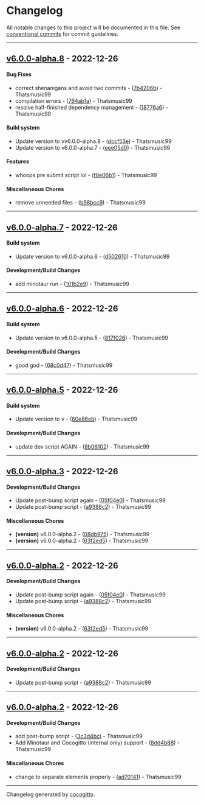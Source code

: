 # Changelog
All notable changes to this project will be documented in this file. See [conventional commits](https://www.conventionalcommits.org/) for commit guidelines.

- - -
## [v6.0.0-alpha.8](https://github.com/Thatsmusic99/AT-Rewritten/compare/v6.0.0-alpha.7..v6.0.0-alpha.8) - 2022-12-26
#### Bug Fixes
- correct shenanigans and avoid two commits - ([7b4206b](https://github.com/Thatsmusic99/AT-Rewritten/commit/7b4206b78f6c26a31519215c90fa9800f34b1d02)) - Thatsmusic99
- compilation errors - ([764ab1a](https://github.com/Thatsmusic99/AT-Rewritten/commit/764ab1a18d878783eed7650a315e3434c30bd791)) - Thatsmusic99
- resolve half-finished dependency management - ([18776a6](https://github.com/Thatsmusic99/AT-Rewritten/commit/18776a600704e3083d197f30fda3d4054d608530)) - Thatsmusic99
#### Build system
- Update version to vv6.0.0-alpha.8 - ([dccf53e](https://github.com/Thatsmusic99/AT-Rewritten/commit/dccf53ee9d527c0edf4aa4cc80320e0ca1ef62f9)) - Thatsmusic99
- Update version to v6.0.0-alpha.7 - ([eee05d0](https://github.com/Thatsmusic99/AT-Rewritten/commit/eee05d04f279afce35c48650bdc61261d1a93a5f)) - Thatsmusic99
#### Features
- whoops pre submit script lol - ([f8e06b1](https://github.com/Thatsmusic99/AT-Rewritten/commit/f8e06b185420f6268fe8960f9d28b4429c310aa4)) - Thatsmusic99
#### Miscellaneous Chores
- remove unneeded files - ([b98bcc9](https://github.com/Thatsmusic99/AT-Rewritten/commit/b98bcc9ec5763b356cac03be339c85f85b0faa06)) - Thatsmusic99

- - -

## [v6.0.0-alpha.7](https://github.com/Thatsmusic99/AT-Rewritten/compare/v6.0.0-alpha.6..v6.0.0-alpha.7) - 2022-12-26
#### Build system
- Update version to v6.0.0-alpha.6 - ([d502610](https://github.com/Thatsmusic99/AT-Rewritten/commit/d50261076ea3c49009f69b166a0cb3f3f73ff826)) - Thatsmusic99
#### Development/Build Changes
- add minotaur run - ([101b2e9](https://github.com/Thatsmusic99/AT-Rewritten/commit/101b2e98d8f5d0ff136f85b196ad29854edbc00e)) - Thatsmusic99

- - -

## [v6.0.0-alpha.6](https://github.com/Thatsmusic99/AT-Rewritten/compare/v6.0.0-alpha.5..v6.0.0-alpha.6) - 2022-12-26
#### Build system
- Update version to v6.0.0-alpha.5 - ([817f026](https://github.com/Thatsmusic99/AT-Rewritten/commit/817f0260e0b07c3a629875bc452c91cd74661238)) - Thatsmusic99
#### Development/Build Changes
- good god - ([68c0d47](https://github.com/Thatsmusic99/AT-Rewritten/commit/68c0d47750bc3e18ef965a942a26c9c026c06a3f)) - Thatsmusic99

- - -

## [v6.0.0-alpha.5](https://github.com/Thatsmusic99/AT-Rewritten/compare/v6.0.0-alpha.3..v6.0.0-alpha.5) - 2022-12-26
#### Build system
- Update version to v - ([60e86eb](https://github.com/Thatsmusic99/AT-Rewritten/commit/60e86ebcd10fa8e4cc7f970fae16bc335841a513)) - Thatsmusic99
#### Development/Build Changes
- update dev script AGAIN - ([8b06102](https://github.com/Thatsmusic99/AT-Rewritten/commit/8b061024c5b9be22806c501ebf79ca0603647518)) - Thatsmusic99

- - -

## [v6.0.0-alpha.3](https://github.com/Thatsmusic99/AT-Rewritten/compare/v6.0.0-alpha.2..v6.0.0-alpha.3) - 2022-12-26
#### Development/Build Changes
- Update post-bump script again - ([05f04e0](https://github.com/Thatsmusic99/AT-Rewritten/commit/05f04e065e1a36f433847535ba999f5ee1adaecc)) - Thatsmusic99
- Update post-bump script - ([a9388c2](https://github.com/Thatsmusic99/AT-Rewritten/commit/a9388c2eb32704a8a1f9c1df3d05f5f2a0b24d78)) - Thatsmusic99
#### Miscellaneous Chores
- **(version)** v6.0.0-alpha.2 - ([08db975](https://github.com/Thatsmusic99/AT-Rewritten/commit/08db9750cea51d0c4cfc12fa8cc71819ea78d922)) - Thatsmusic99
- **(version)** v6.0.0-alpha.2 - ([63f2ed5](https://github.com/Thatsmusic99/AT-Rewritten/commit/63f2ed5e2ca8338dc4a63b9f3347de57a1d7ed50)) - Thatsmusic99

- - -

## [v6.0.0-alpha.2](https://github.com/Thatsmusic99/AT-Rewritten/compare/v6.0.0-alpha.2..v6.0.0-alpha.2) - 2022-12-26
#### Development/Build Changes
- Update post-bump script again - ([05f04e0](https://github.com/Thatsmusic99/AT-Rewritten/commit/05f04e065e1a36f433847535ba999f5ee1adaecc)) - Thatsmusic99
- Update post-bump script - ([a9388c2](https://github.com/Thatsmusic99/AT-Rewritten/commit/a9388c2eb32704a8a1f9c1df3d05f5f2a0b24d78)) - Thatsmusic99
#### Miscellaneous Chores
- **(version)** v6.0.0-alpha.2 - ([63f2ed5](https://github.com/Thatsmusic99/AT-Rewritten/commit/63f2ed5e2ca8338dc4a63b9f3347de57a1d7ed50)) - Thatsmusic99

- - -

## [v6.0.0-alpha.2](https://github.com/Thatsmusic99/AT-Rewritten/compare/v6.0.0-alpha.2..v6.0.0-alpha.2) - 2022-12-26
#### Development/Build Changes
- Update post-bump script - ([a9388c2](https://github.com/Thatsmusic99/AT-Rewritten/commit/a9388c2eb32704a8a1f9c1df3d05f5f2a0b24d78)) - Thatsmusic99

- - -

## [v6.0.0-alpha.2](https://github.com/Thatsmusic99/AT-Rewritten/compare/v5.4.6-SNAPSHOT-3..v6.0.0-alpha.2) - 2022-12-26
#### Development/Build Changes
- add post-bump script - ([3c3d4bc](https://github.com/Thatsmusic99/AT-Rewritten/commit/3c3d4bcccc7cdf4261d06e11d90c62a55c67a87b)) - Thatsmusic99
- Add Minotaur and Cocogitto (internal only) support - ([8dd4b88](https://github.com/Thatsmusic99/AT-Rewritten/commit/8dd4b8826d883ec60a33e7c88eadb5ab5b40e6bc)) - Thatsmusic99
#### Miscellaneous Chores
- change to separate elements properly - ([ad70141](https://github.com/Thatsmusic99/AT-Rewritten/commit/ad701411f530054388527c8f121da07b2a60d7cc)) - Thatsmusic99

- - -

Changelog generated by [cocogitto](https://github.com/cocogitto/cocogitto).